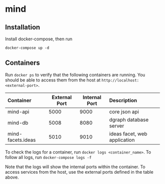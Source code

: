 # mind

## Installation

Install docker-compose, then run
```
docker-compose up -d
```

## Containers

Run ```docker ps``` to verify that the following containers are running. 
You should be able to access them from the host at ```http://localhost:<external-port>```.

| Container         | External Port | Internal Port | Description                   |
| :---------------- | ------------- | ------------- | :---------------------------- |
| mind-api          | 5000          | 9000          | core json api                 |
| mind-db           | 5008          | 8080          | dgraph database server        |
| mind-facets.ideas | 5010          | 9010          | ideas facet, web application  |

To check the logs for a container, run ```docker logs <container_name>```.
To follow all logs, run ```docker-compose logs -f```

Note that the logs will show the internal ports within the container.
To access services from the host, use the external ports defined in the table above.
